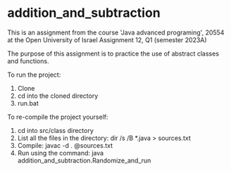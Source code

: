 # addition_and_subtraction
This is an assignment from the course 'Java advanced programing', 20554 at the Open University of Israel
Assignment 12, Q1 (semester 2023A)

The purpose of this assignment is to practice the use of abstract classes and functions.

To run the project:
1.   Clone
2.   cd into the cloned directory
3.   run.bat

To re-compile the project yourself:
1. cd into src/class directory
2. List all the files in the directory: dir /s /B *.java > sources.txt
3. Compile: javac -d . @sources.txt
4. Run using the command: java addition_and_subtraction.Randomize_and_run

